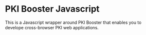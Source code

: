 PKI Booster Javascript
=====================

This is a Javascript wrapper around PKI Booster that enables you to develope cross-browser PKI web applications.
